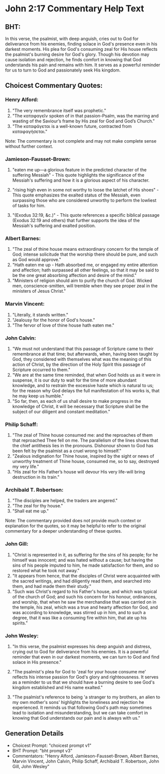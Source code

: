 # John 2:17 Commentary Help Text

## BHT:
In this verse, the psalmist, with deep anguish, cries out to God for deliverance from his enemies, finding solace in God's presence even in his darkest moments. His plea for God's consuming zeal for His house reflects the psalmist's burning desire for God's glory. Though his devotion may cause isolation and rejection, he finds comfort in knowing that God understands his pain and remains with him. It serves as a powerful reminder for us to turn to God and passionately seek His kingdom.

## Choicest Commentary Quotes:
### Henry Alford:
1. "The very remembrance itself was prophetic."
2. "The καταφαγεῖν spoken of in that passion-Psalm, was the marring and wasting of the Saviour’s frame by His zeal for God and God’s Church."
3. "The καταφάγεται is a well-known future, contracted from καταφαγήσεται."

Note: The commentary is not complete and may not make complete sense without further context.

### Jamieson-Fausset-Brown:
1. "eaten me up—a glorious feature in the predicted character of the suffering Messiah" - This quote highlights the significance of the Messiah's suffering and how it is a glorious aspect of his character.

2. "rising high even in some not worthy to loose the latchet of His shoes" - This quote emphasizes the exalted status of the Messiah, even surpassing those who are considered unworthy to perform the lowliest of tasks for him.

3. "(Exodus 32:19, &c.)" - This quote references a specific biblical passage (Exodus 32:19 and others) that further supports the idea of the Messiah's suffering and exalted position.

### Albert Barnes:
1. "The zeal of thine house means extraordinary concern for the temple of God; intense solicitude that the worship there should be pure, and such as God would approve."
2. "Hath eaten me up - Hath absorbed me, or engaged my entire attention and affection; hath surpassed all other feelings, so that it may be said to be the one great absorbing affection and desire of the mind."
3. "Ministers of religion should aim to purify the church of God. Wicked men, conscience-smitten, will tremble when they see proper zeal in the ministers of Jesus Christ."

### Marvin Vincent:
1. "Literally, it stands written."
2. "Jealousy for the honor of God's house."
3. "The fervor of love of thine house hath eaten me."

### John Calvin:
1. "We must not understand that this passage of Scripture came to their remembrance at that time; but afterwards, when, having been taught by God, they considered with themselves what was the meaning of this action of Christ, by the direction of the Holy Spirit this passage of Scripture occurred to them."
2. "We are at the same time reminded, that when God holds us as it were in suspense, it is our duty to wait for the time of more abundant knowledge, and to restrain the excessive haste which is natural to us; for the reason why God delays the full manifestation of his works is, that he may keep us humble."
3. "So far, then, as each of us shall desire to make progress in the knowledge of Christ, it will be necessary that Scripture shall be the subject of our diligent and constant meditation."

### Philip Schaff:
1. "The zeal of Thine house consumed me: and the reproaches of them that reproached Thee fell on me. The parallelism of the lines shows that the chief antithesis lies in the pronouns. Dishonour shown to God has been felt by the psalmist as a cruel wrong to himself."
2. "Zealous indignation for Thine house, inspired by the sight or news of unworthy treatment of Thine house, consumed me, so to say, destroyed my very life."
3. "His zeal for His Father’s house will devour His very life-will bring destruction in its train."

### Archibald T. Robertson:
1. "The disciples are helped, the traders are angered."
2. "The zeal for thy house."
3. "Shall eat me up."

Note: The commentary provided does not provide much context or explanation for the quotes, so it may be helpful to refer to the original commentary for a deeper understanding of these quotes.

### John Gill:
1. "Christ is represented in it, as suffering for the sins of his people; for he himself was innocent; and was hated without a cause; but having the sins of his people imputed to him, he made satisfaction for them, and so restored what he took not away."
2. "It appears from hence, that the disciples of Christ were acquainted with the sacred writings, and had diligently read them, and searched into them, and had made them their study."
3. "Such was Christ's regard to his Father's house, and which was typical of the church of God; and such his concern for his honour, ordinances, and worship, that when he saw the merchandise that was carried on in the temple, his zeal, which was a true and hearty affection for God, and was according to knowledge, was stirred up in him, and to such a degree, that it was like a consuming fire within him, that ate up his spirits."

### John Wesley:
1. "In this verse, the psalmist expresses his deep anguish and distress, crying out to God for deliverance from his enemies. It is a powerful reminder that even in our darkest moments, we can turn to God and find solace in His presence."

2. "The psalmist's plea for God to 'zeal for your house consume me' reflects his intense passion for God's glory and righteousness. It serves as a reminder to us that we should have a burning desire to see God's kingdom established and His name exalted."

3. "The psalmist's reference to being 'a stranger to my brothers, an alien to my own mother's sons' highlights the loneliness and rejection he experienced. It reminds us that following God's path may sometimes lead to isolation and misunderstanding, but we can take comfort in knowing that God understands our pain and is always with us."


## Generation Details
- Choicest Prompt: "choicest prompt v1"
- BHT Prompt: "bht prompt v3"
- Commentators: "Henry Alford, Jamieson-Fausset-Brown, Albert Barnes, Marvin Vincent, John Calvin, Philip Schaff, Archibald T. Robertson, John Gill, John Wesley"
